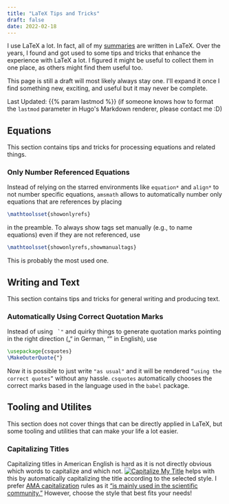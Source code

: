 ```yaml
---
title: "LaTeX Tips and Tricks"
draft: false
date: 2022-02-18
---
```


I use LaTeX a lot.
In fact, all of my [summaries](/summaries) are written in LaTeX.
Over the years, I found and got used to some tips and tricks that enhance the experience with LaTeX a lot.
I figured it might be useful to collect them in one place, as others might find them useful too.

This page is still a draft will most likely always stay one.
I'll expand it once I find something new, exciting, and useful but it may never be complete.

Last Updated: {{% param lastmod %}} (if someone knows how to format the `lastmod` parameter in Hugo's Markdown renderer, please contact me :D)


## Equations
This section contains tips and tricks for processing equations and related things.

### Only Number Referenced Equations
Instead of relying on the starred environments like `equation*` and `align*` to not number specific equations, `amsmath` allows to automatically number only equations that are references by placing
```latex
\mathtoolsset{showonlyrefs}
```
in the preamble. To always show tags set manually (e.g., to name equations) even if they are not referenced, use
```latex
\mathtoolsset{showonlyrefs,showmanualtags}
```
This is probably the most used one.


## Writing and Text
This section contains tips and tricks for general writing and producing text.

### Automatically Using Correct Quotation Marks
Instead of using `` `"`` and quirky things to generate quotation marks pointing in the right direction („“ in German, “” in English), use
```latex
\usepackage{csquotes}
\MakeOuterQuote{"}
```
Now it is possible to just write `"as usual"` and it will be rendered `“using the correct quotes”` without any hassle.
`csquotes` automatically chooses the correct marks based in the language used in the `babel` package.


## Tooling and Utilites
This section does not cover things that can be directly applied in LaTeX, but some tooling and utilities that can make your life a lot easier.

### Capitalizing Titles
Capitalizing titles in American English is hard as it is not directly obvious which words to capitalize and which not.
[![Capitalize My Title](https://capitalizemytitle.com/wp-content/uploads/2020/11/logo-v1.svg)](https://capitalizemytitle.com/style/AMA)
helps with this by automatically capitalizing the title according to the selected style.
I prefer [AMA capitalization](https://capitalizemytitle.com/#capitalizationrules) rules as it [“is mainly used in the scientific community.”](https://capitalizemytitle.com/#capitalizationrules)
However, choose the style that best fits your needs!
